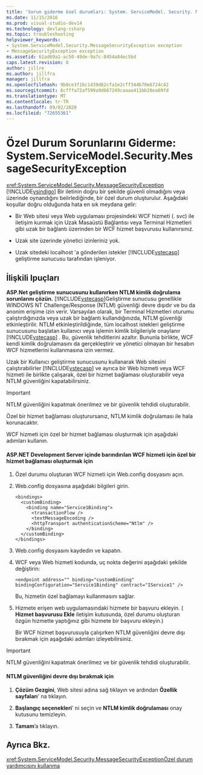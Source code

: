 ```yaml
---
title: 'Sorun giderme özel durumları: System. ServiceModel. Security. MessageSecurityException | Microsoft Docs'
ms.date: 11/15/2016
ms.prod: visual-studio-dev14
ms.technology: devlang-csharp
ms.topic: troubleshooting
helpviewer_keywords:
- System.ServiceModel.Security.MessageSecurityException exception
- MessageSecurityException exception
ms.assetid: 61ad69a1-ac50-49de-9a7c-8454a84ec5bd
caps.latest.revision: 8
author: jillre
ms.author: jillfra
manager: jillfra
ms.openlocfilehash: 9b8ce3f16c1439d62cfa1e2cff344b70e6724c42
ms.sourcegitcommit: 6cfffa72af599a9d667249caaaa411bb28ea69fd
ms.translationtype: MT
ms.contentlocale: tr-TR
ms.lasthandoff: 09/02/2020
ms.locfileid: "72655361"
---
```

# <a name="troubleshooting-exceptions-systemservicemodelsecuritymessagesecurityexception"></a>Özel Durum Sorunlarını Giderme: System.ServiceModel.Security.MessageSecurityException
<xref:System.ServiceModel.Security.MessageSecurityException> [!INCLUDE[vsindigo](../includes/vsindigo-md.md)] Bir iletinin doğru bir şekilde güvenli olmadığını veya üzerinde oynandığını belirlediğinde, bir özel durum oluşturulur. Aşağıdaki koşullar doğru olduğunda hata en sık meydana gelir:

- Bir Web sitesi veya Web uygulaması projesindeki WCF hizmeti (. svc) ile iletişim kurmak için Uzak Masaüstü Bağlantısı veya Terminal Hizmetleri gibi uzak bir bağlantı üzerinden bir WCF hizmet başvurusu kullanırsınız.

- Uzak site üzerinde yönetici izinleriniz yok.

- Uzak sitedeki localhost 'a gönderilen istekler [!INCLUDE[vstecasp](../includes/vstecasp-md.md)] geliştirme sunucusu tarafından işleniyor.

## <a name="associated-tips"></a>İlişkili Ipuçları
 **ASP.Net geliştirme sunucusunu kullanırken NTLM kimlik doğrulama sorunlarını çözün.**
[!INCLUDE[vstecasp](../includes/vstecasp-md.md)]Geliştirme sunucusu genellikle WINDOWS NT Challenge/Response (NTLM) güvenliği devre dışıdır ve bu da anonim erişime izin verir. Varsayılan olarak, bir Terminal Hizmetleri oturumu çalıştırdığınızda veya uzak bir bağlantı kullandığınızda, NTLM güvenliği etkinleştirilir. NTLM etkinleştirildiğinde, tüm localhost istekleri geliştirme sunucusunu başlatan kullanıcı veya işlemin kimlik bilgileriyle onaylanır [!INCLUDE[vstecasp](../includes/vstecasp-md.md)] . Bu, güvenlik tehditlerini azaltır. Bununla birlikte, WCF kendi kimlik doğrulamasını da gerçekleştirir ve yönetici olmayan bir hesabın WCF hizmetlerini kullanmasına izin vermez.

 Uzak bir Kullanıcı geliştirme sunucusunu kullanarak Web sitesini çalıştırabilirler [!INCLUDE[vstecasp](../includes/vstecasp-md.md)] ve ayrıca bir Web hizmeti veya WCF hizmeti ile birlikte çalışarak, özel bir hizmet bağlaması oluşturabilir veya NTLM güvenliğini kapatabilirsiniz.

> [!IMPORTANT]
> NTLM güvenliğini kapatmak önerilmez ve bir güvenlik tehdidi oluşturabilir.

 Özel bir hizmet bağlaması oluşturursanız, NTLM kimlik doğrulaması ile hala korunacaktır.

 WCF hizmeti için özel bir hizmet bağlaması oluşturmak için aşağıdaki adımları kullanın.

#### <a name="to-create-a-custom-service-binding-for-the-wcf-service-hosted-inside-the-aspnet-development-server"></a>ASP.NET Development Server içinde barındırılan WCF hizmeti için özel bir hizmet bağlaması oluşturmak için

1. Özel durumu oluşturan WCF hizmeti için Web.config dosyasını açın.

2. Web.config dosyasına aşağıdaki bilgileri girin.

   ```
   <bindings>
     <customBinding>
       <binding name="Service1Binding">
         <transactionFlow />
         <textMessageEncoding />
         <httpTransport authenticationScheme="Ntlm" />
       </binding>
     </customBinding>
   </bindings>
   ```

3. Web.config dosyasını kaydedin ve kapatın.

4. WCF veya Web hizmeti kodunda, uç nokta değerini aşağıdaki şekilde değiştirin:

   ```
   <endpoint address="" binding="customBinding" bindingConfiguration="Service1Binding" contract="IService1" />
   ```

    Bu, hizmetin özel bağlamayı kullanmasını sağlar.

5. Hizmete erişen web uygulamasındaki hizmete bir başvuru ekleyin. ( **Hizmet başvurusu Ekle** iletişim kutusunda, özel durumu oluşturan özgün hizmette yaptığınız gibi hizmete bir başvuru ekleyin.)

   Bir WCF hizmet başvurusuyla çalışırken NTLM güvenliğini devre dışı bırakmak için aşağıdaki adımları izleyebilirsiniz.

> [!IMPORTANT]
> NTLM güvenliğini kapatmak önerilmez ve bir güvenlik tehdidi oluşturabilir.

#### <a name="to-turn-off-ntlm-security"></a>NTLM güvenliğini devre dışı bırakmak için

1. **Çözüm Gezgini**, Web sitesi adına sağ tıklayın ve ardından **Özellik sayfaları**' na tıklayın.

2. **Başlangıç seçenekleri**' ni seçin ve **NTLM kimlik doğrulaması** onay kutusunu temizleyin.

3. **Tamam**’a tıklayın.

## <a name="see-also"></a>Ayrıca Bkz.
 <xref:System.ServiceModel.Security.MessageSecurityException>[Özel durum yardımcısını kullanma](https://msdn.microsoft.com/library/e0a78c50-7318-4d54-af51-40c00aea8711)